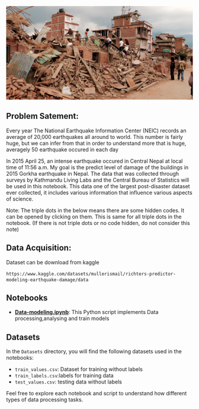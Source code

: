 <img src="../Docs/earthquake.jpg">

## Problem Satement:
Every year The National Earthquake Information Center (NEIC) records an average of 20,000 earthquakes all around to world. This number is fairly huge, but we can infer from that in order to understand more that is huge, averagely 50 earthquake occured in each day


In 2015 April 25, an intense earthquake occured in Central Nepal at local time of 11:56 a.m. My goal is the predict level of damage of the buildings in 2015 Gorkha earthquake in Nepal. The data that was collected through surveys by Kathmandu Living Labs and the Central Bureau of Statistics will be used in this notebook. This data one of the largest post-disaster dataset ever collected, it includes various information that influence various aspects of science.

Note: The triple dots in the below means there are some hidden codes. It can be opened by clicking on them. This is same for all triple dots in the notebook. (If there is not triple dots or no code hidden, do not consider this note)

## Data Acquisition:

Dataset can be download from kaggle

```
https://www.kaggle.com/datasets/mullerismail/richters-predictor-modeling-earthquake-damage/data
```

## Notebooks

- **[Data-modeling.ipynb](Data-modeling.ipynb)**: This Python script implements Data processing,analysing and train models

## Datasets

In the `Datasets` directory, you will find the following datasets used in the notebooks:

- `train_values.csv`: Dataset for training without labels
- `train_labels.csv`:labels for training data
- `test_values.csv`: testing data without labels

Feel free to explore each notebook and script to understand how different types of data processing tasks.